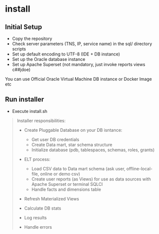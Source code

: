 # install
## Initial Setup
- Copy the repository
- Check server parameters (TNS, IP, service name) in the sql/ directory scripts
- Set up default encoding to UTF-8 (IDE + DB instance)
- Set up the Oracle database instance 
- Set up Apache Superset (not mandatory, just invoke reports views c##jdoe)
 
You can use Official Oracle Virtual Machine DB instance or Docker Image etc

## Run installer
- Execute install.sh

>Installer responsibilities:
>- Create Pluggable Database on your DB isntance:
>   * Get user DB credentials
>   * Create Data mart, star schema structure
>   * Initialize database (pdb, tablespaces, schemas, roles, grants)  
>
>- ELT process:
>   * Load CSV data to Data mart schema (ask user, offline-local-file, online or demo csv)
>   * Create user reports (as Views) for use as data sources with Apache Superset or terminal SQLCl 
>   * Handle facts and dimensions table
>- Refresh Materialized Views
>- Calculate DB stats
>- Log results
>- Handle errors